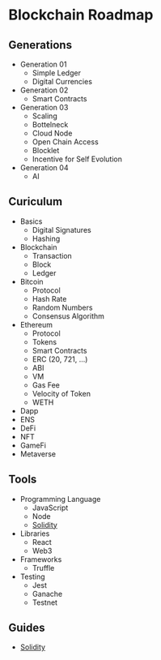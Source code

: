 # Blockchain Roadmap

## Generations
- Generation 01
  - Simple Ledger
  - Digital Currencies
- Generation 02
  - Smart Contracts
- Generation 03
  - Scaling
  - Bottelneck
  - Cloud Node
  - Open Chain Access
  - Blocklet
  - Incentive for Self Evolution
- Generation 04
  - AI

## Curiculum
- Basics
  - Digital Signatures
  - Hashing
- Blockchain
  - Transaction
  - Block
  - Ledger
- Bitcoin
  - Protocol
  - Hash Rate
  - Random Numbers
  - Consensus Algorithm
- Ethereum
  - Protocol
  - Tokens
  - Smart Contracts
  - ERC (20, 721, ...)
  - ABI
  - VM
  - Gas Fee
  - Velocity of Token
  - WETH
- Dapp
- ENS
- DeFi
- NFT
- GameFi
- Metaverse

## Tools
- Programming Language
  - JavaScript
  - Node
  - [Solidity](docs/SOLIDITY.md)
- Libraries
  - React
  - Web3
- Frameworks
  - Truffle
- Testing
  - Jest
  - Ganache
  - Testnet

## Guides
- [Solidity](docs/SOLIDITY.md)
